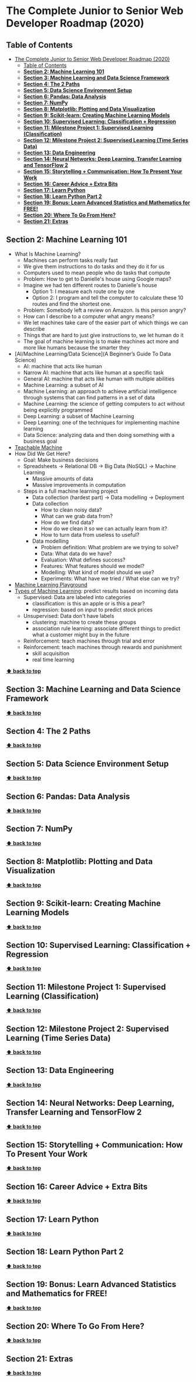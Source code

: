 # The Complete Junior to Senior Web Developer Roadmap (2020)

## Table of Contents

- [The Complete Junior to Senior Web Developer Roadmap (2020)](#the-complete-junior-to-senior-web-developer-roadmap-2020)
  - [Table of Contents](#table-of-contents)
  - [**Section 2: Machine Learning 101**](#section-2-machine-learning-101)
  - [**Section 3: Machine Learning and Data Science Framework**](#section-3-machine-learning-and-data-science-framework)
  - [**Section 4: The 2 Paths**](#section-4-the-2-paths)
  - [**Section 5: Data Science Environment Setup**](#section-5-data-science-environment-setup)
  - [**Section 6: Pandas: Data Analysis**](#section-6-pandas-data-analysis)
  - [**Section 7: NumPy**](#section-7-numpy)
  - [**Section 8: Matplotlib: Plotting and Data Visualization**](#section-8-matplotlib-plotting-and-data-visualization)
  - [**Section 9: Scikit-learn: Creating Machine Learning Models**](#section-9-scikit-learn-creating-machine-learning-models)
  - [**Section 10: Supervised Learning: Classification + Regression**](#section-10-supervised-learning-classification--regression)
  - [**Section 11: Milestone Project 1: Supervised Learning (Classification)**](#section-11-milestone-project-1-supervised-learning-classification)
  - [**Section 12: Milestone Project 2: Supervised Learning (Time Series Data)**](#section-12-milestone-project-2-supervised-learning-time-series-data)
  - [**Section 13: Data Engineering**](#section-13-data-engineering)
  - [**Section 14: Neural Networks: Deep Learning, Transfer Learning and TensorFlow 2**](#section-14-neural-networks-deep-learning-transfer-learning-and-tensorflow-2)
  - [**Section 15: Storytelling + Communication: How To Present Your Work**](#section-15-storytelling--communication-how-to-present-your-work)
  - [**Section 16: Career Advice + Extra Bits**](#section-16-career-advice--extra-bits)
  - [**Section 17: Learn Python**](#section-17-learn-python)
  - [**Section 18: Learn Python Part 2**](#section-18-learn-python-part-2)
  - [**Section 19: Bonus: Learn Advanced Statistics and Mathematics for FREE!**](#section-19-bonus-learn-advanced-statistics-and-mathematics-for-free)
  - [**Section 20: Where To Go From Here?**](#section-20-where-to-go-from-here)
  - [**Section 21: Extras**](#section-21-extras)

## **Section 2: Machine Learning 101**

- What Is Machine Learning?
  - Machines can perform tasks really fast
  - We give them instructions to do tasks and they do it for us
  - Computers used to mean people who do tasks that compute
  - Problem: How to get to Danielle's house using Google maps?
  - Imagine we had ten different routes to Danielle's house
    - Option 1: I measure each route one by one 
    - Option 2: I program and tell the computer to calculate these 10 routes and find the shortest one.
  - Problem: Somebody left a review on Amazon. Is this person angry?
  - How can I describe to a computer what angry means?
  - We let machines take care of the easier part of which things we can describe
  - Things that are hard to just give instructions to, we let human do it
  - The goal of machine learning is to make machines act more and more like humans because the smarter they
- [AI/Machine Learning/Data Science](A Beginner’s Guide To Data Science)
  - AI: machine that acts like human
  - Narrow AI: machine that acts like human at a specific task
  - General AI: machine that acts like human with multiple abilities
  - Machine Learning: a subset of AI
  - Machine Learning: an approach to achieve artificial intelligence through systems that can find patterns in a set of data
  - Machine Learning: the science of getting computers to act without being explicitly programmed
  - Deep Learning: a subset of Machine Learning
  - Deep Learning: one of the techniques for implementing machine learning
  - Data Science: analyzing data and then doing something with a business goal
- [Teachable Machine](https://teachablemachine.withgoogle.com/)
- How Did We Get Here?
  - Goal: Make business decisions
  - Spreadsheets -> Relational DB -> Big Data (NoSQL) -> Machine Learning
    - Massive amounts of data
    - Massive improvements in computation
  - Steps in a full machine learning project
    - Data collection (hardest part) -> Data modelling -> Deployment
    - Data collection
      - How to clean noisy data?
      - What can we grab data from?
      - How do we find data?
      - How do we clean it so we can actually learn from it?
      - How to turn data from useless to useful?
    - Data modelling
      - Problem definition: What problem are we trying to solve?
      - Data: What data do we have?
      - Evaluation: What defines success?
      - Features: What features should we model?
      - Modelling: What kind of model should we use?
      - Experiments: What have we tried / What else can we try?
- [Machine Learning Playground](https://ml-playground.com)
- [Types of Machine Learning](http://vas3k.com/blog/machine_learning/): predict results based on incoming data
  - Supervised: Data are labeled into categories
    - classification: is this an apple or is this a pear?
    - regression: based on input to predict stock prices
  - Unsupervised: Data don't have labels
    - clustering: machine to create these groups
    - association rule learning: associate different things to predict what a customer might buy in the future
  - Reinforcement: teach machines through trial and error 
  - Reinforcement: teach machines through rewards and punishment
    - skill acquisition
    - real time learning

**[⬆ back to top](#table-of-contents)**

## **Section 3: Machine Learning and Data Science Framework**

**[⬆ back to top](#table-of-contents)**

## **Section 4: The 2 Paths**

**[⬆ back to top](#table-of-contents)**

## **Section 5: Data Science Environment Setup**

**[⬆ back to top](#table-of-contents)**

## **Section 6: Pandas: Data Analysis**

**[⬆ back to top](#table-of-contents)**

## **Section 7: NumPy**

**[⬆ back to top](#table-of-contents)**

## **Section 8: Matplotlib: Plotting and Data Visualization**

**[⬆ back to top](#table-of-contents)**

## **Section 9: Scikit-learn: Creating Machine Learning Models**

**[⬆ back to top](#table-of-contents)**

## **Section 10: Supervised Learning: Classification + Regression**

**[⬆ back to top](#table-of-contents)**

## **Section 11: Milestone Project 1: Supervised Learning (Classification)**

**[⬆ back to top](#table-of-contents)**

## **Section 12: Milestone Project 2: Supervised Learning (Time Series Data)**

**[⬆ back to top](#table-of-contents)**

## **Section 13: Data Engineering**

**[⬆ back to top](#table-of-contents)**

## **Section 14: Neural Networks: Deep Learning, Transfer Learning and TensorFlow 2**

**[⬆ back to top](#table-of-contents)**

## **Section 15: Storytelling + Communication: How To Present Your Work**

**[⬆ back to top](#table-of-contents)**

## **Section 16: Career Advice + Extra Bits**

**[⬆ back to top](#table-of-contents)**

## **Section 17: Learn Python**

**[⬆ back to top](#table-of-contents)**

## **Section 18: Learn Python Part 2**

**[⬆ back to top](#table-of-contents)**

## **Section 19: Bonus: Learn Advanced Statistics and Mathematics for FREE!**

**[⬆ back to top](#table-of-contents)**

## **Section 20: Where To Go From Here?**

**[⬆ back to top](#table-of-contents)**

## **Section 21: Extras**

**[⬆ back to top](#table-of-contents)**
